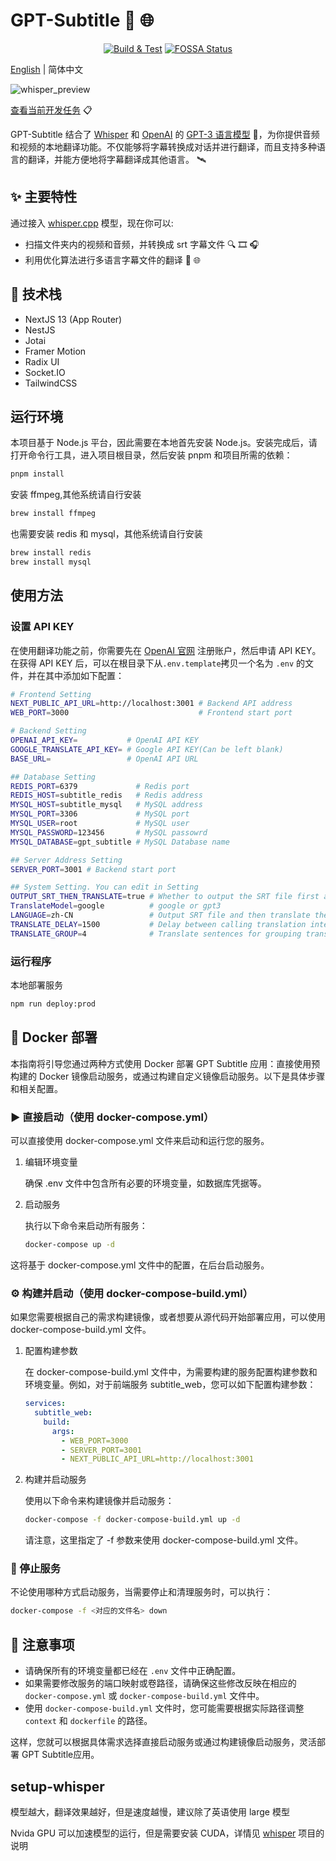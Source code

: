 # GPT-Subtitle :speech_balloon: :globe_with_meridians:

<div align="center">

[![Build & Test](https://github.com/hqwuzhaoyi/gpt-subtitle/actions/workflows/build.yml/badge.svg?branch=master)](https://github.com/hqwuzhaoyi/gpt-subtitle/actions/workflows/build.yml) [![FOSSA Status](https://app.fossa.com/api/projects/git%2Bgithub.com%2Fhqwuzhaoyi%2Fgpt-subtitle.svg?type=shield&issueType=license)](https://app.fossa.com/projects/git%2Bgithub.com%2Fhqwuzhaoyi%2Fgpt-subtitle?ref=badge_shield&issueType=license)

</div>

[English](./README.md) | 简体中文

![whisper_preview](pictures/whisper_preview.png)

[查看当前开发任务](https://hqwuzhaoyi.notion.site/gpt-subtitle-b1eed463063a484f93bdfca91277fc3a?pvs=4) :clipboard:

GPT-Subtitle 结合了 [Whisper](https://github.com/ggerganov/whisper.cpp) 和 [OpenAI](https://openai.com/) 的 [GPT-3 语言模型](https://openai.com/gpt-3/) :brain:，为你提供音频和视频的本地翻译功能。不仅能够将字幕转换成对话并进行翻译，而且支持多种语言的翻译，并能方便地将字幕翻译成其他语言。 :artificial_satellite:

## :sparkles: 主要特性

通过接入 [whisper.cpp](https://github.com/ggerganov/whisper.cpp) 模型，现在你可以:

- 扫描文件夹内的视频和音频，并转换成 srt 字幕文件 :mag: :film_strip: :headphones:
- 利用优化算法进行多语言字幕文件的翻译 :speech_balloon: :globe_with_meridians:

## :wrench: 技术栈

- NextJS 13 (App Router)
- NestJS
- Jotai
- Framer Motion
- Radix UI
- Socket.IO
- TailwindCSS

## 运行环境

本项目基于 Node.js 平台，因此需要在本地首先安装 Node.js。安装完成后，请打开命令行工具，进入项目根目录，然后安装 pnpm 和项目所需的依赖：

```sh
pnpm install

```

安装 ffmpeg,其他系统请自行安装

```sh
brew install ffmpeg
```

也需要安装 redis 和 mysql，其他系统请自行安装

```sh
brew install redis
brew install mysql
```

## 使用方法

### 设置 API KEY

在使用翻译功能之前，你需要先在 [OpenAI 官网](https://beta.openai.com/signup/) 注册账户，然后申请 API KEY。在获得 API KEY 后，可以在根目录下从`.env.template`拷贝一个名为 `.env` 的文件，并在其中添加如下配置：

```sh
# Frontend Setting
NEXT_PUBLIC_API_URL=http://localhost:3001 # Backend API address
WEB_PORT=3000                             # Frontend start port

# Backend Setting
OPENAI_API_KEY=           # OpenAI API KEY
GOOGLE_TRANSLATE_API_KEY= # Google API KEY(Can be left blank)
BASE_URL=                 # OpenAI API URL

## Database Setting
REDIS_PORT=6379             # Redis port
REDIS_HOST=subtitle_redis   # Redis address
MYSQL_HOST=subtitle_mysql   # MySQL address
MYSQL_PORT=3306             # MySQL port
MYSQL_USER=root             # MySQL user
MYSQL_PASSWORD=123456       # MySQL passowrd
MYSQL_DATABASE=gpt_subtitle # MySQL Database name

## Server Address Setting
SERVER_PORT=3001 # Backend start port

## System Setting. You can edit in Setting
OUTPUT_SRT_THEN_TRANSLATE=true # Whether to output the SRT file first and then translate it
TranslateModel=google          # google or gpt3
LANGUAGE=zh-CN                 # Output SRT file and then translate the language
TRANSLATE_DELAY=1500           # Delay between calling translation interface
TRANSLATE_GROUP=4              # Translate sentences for grouping translation, how many sentences can be translated at most at a time

```

### 运行程序

本地部署服务

```sh
npm run deploy:prod
```

## :whale: Docker 部署

本指南将引导您通过两种方式使用 Docker 部署 GPT Subtitle 应用：直接使用预构建的 Docker 镜像启动服务，或通过构建自定义镜像启动服务。以下是具体步骤和相关配置。

### :arrow_forward: 直接启动（使用 docker-compose.yml）

可以直接使用 docker-compose.yml 文件来启动和运行您的服务。

1. 编辑环境变量

   确保 .env 文件中包含所有必要的环境变量，如数据库凭据等。

2. 启动服务

   执行以下命令来启动所有服务：

   ```sh
   docker-compose up -d
   ```

这将基于 docker-compose.yml 文件中的配置，在后台启动服务。

### :gear: 构建并启动（使用 docker-compose-build.yml）

如果您需要根据自己的需求构建镜像，或者想要从源代码开始部署应用，可以使用 docker-compose-build.yml 文件。

1. 配置构建参数

   在 docker-compose-build.yml 文件中，为需要构建的服务配置构建参数和环境变量。例如，对于前端服务 subtitle_web，您可以如下配置构建参数：

   ```yml
   services:
     subtitle_web:
       build:
         args:
           - WEB_PORT=3000
           - SERVER_PORT=3001
           - NEXT_PUBLIC_API_URL=http://localhost:3001

   ```

2. 构建并启动服务

   使用以下命令来构建镜像并启动服务：

   ```sh
   docker-compose -f docker-compose-build.yml up -d

   ```

   请注意，这里指定了 -f 参数来使用 docker-compose-build.yml 文件。

### :stop_sign: 停止服务

不论使用哪种方式启动服务，当需要停止和清理服务时，可以执行：

```sh
docker-compose -f <对应的文件名> down
```

## :memo: 注意事项

- 请确保所有的环境变量都已经在 `.env` 文件中正确配置。
- 如果需要修改服务的端口映射或卷路径，请确保这些修改反映在相应的 `docker-compose.yml` 或 `docker-compose-build.yml` 文件中。
- 使用 `docker-compose-build.yml` 文件时，您可能需要根据实际路径调整 `context` 和 `dockerfile` 的路径。

这样，您就可以根据具体需求选择直接启动服务或通过构建镜像启动服务，灵活部署 GPT Subtitle应用。

## setup-whisper

模型越大，翻译效果越好，但是速度越慢，建议除了英语使用 large 模型

Nvida GPU 可以加速模型的运行，但是需要安装 CUDA，详情见 [whisper](https://github.com/ggerganov/whisper.cpp) 项目的说明
